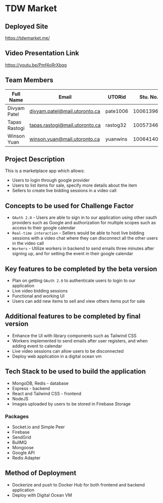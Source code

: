 # TDW Market

## Deployed Site 
https://tdwmarket.me/

## Video Presentation Link

https://youtu.be/Pmf4oRrXbqg

## Team Members

| Full Name         | Email                              | UTORid   | Stu. No.   | 
| ----------------- | ---------------------------------- | -------- | ---------- | 
| Divyam Patel      | divyam.patel@mail.utoronto.ca      | pate1006 | 1006139698 |       
| Tapas Rastogi     | tapas.rastogi@mail.utoronto.ca     | rastog32 | 1005734608 |
| Winson Yuan       | winson.yuan@mail.utoronto.ca       | yuanwins | 1006414051 |


## Project Description
This is a marketplace app which allows: 
- Users to login through google provider
- Users to list items for sale, specify more details about the item
- Sellers to create live bidding sessions in a video call

## Concepts to be used for Challenge Factor
- `OAuth 2.0` - Users are able to sign in to our application using other oauth providers such as Google and authorization for multiple scopes such as access to their google calendar 
- `Real-time interaction` - Sellers would be able to host live bidding sessions with a video chat where they can disconnect all the other users in the video call 
- `Workers` - Utilize workers in backend to send emails three minutes after signing up, and for setting the event in their google calendar 

## Key features to be completed by the beta version
- Plan on getting `OAuth 2.0` to authenticate users to login to our application 
- Live video bidding sessions
- Functional and working UI
- Users can add new items to sell and view others items put for sale

## Additional features to be completed by final version
- Enhance the UI with library components such as Tailwind CSS
- Workers implemented to send emails after user registers, and when adding event to calendar
- Live video sessions can allow users to be disconnected
- Deploy web application in a digital ocean vm

## Tech Stack to be used to build the application
- MongoDB, Redis - database
- Express - backend
- React and Tailwind CSS - frontend 
- NodeJS
- Images uploaded by users to be stored in Firebase Storage
### Packages 
- Socket.io and Simple Peer 
- Firebase 
- SendGrid 
- BullMQ 
- Mongoose 
- Google API 
- Redis Adapter 

## Method of Deployment
- Dockerize and push to Docker Hub for both frontend and backend application
- Deploy with Digital Ocean VM


